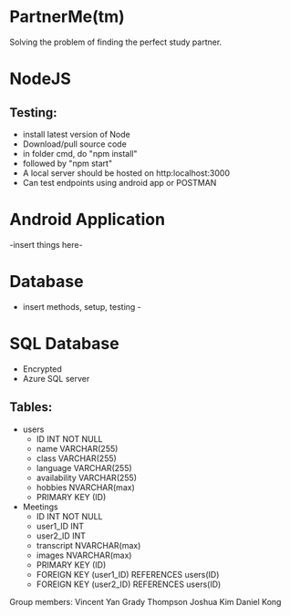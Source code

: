 # PartnerMe(tm)

Solving the problem of finding the perfect study partner.

# NodeJS
## Testing:
- install latest version of Node
- Download/pull source code
- in folder cmd, do "npm install"
- followed by "npm start"
- A local server should be hosted on http:localhost:3000
- Can test endpoints using android app or POSTMAN

# Android Application
-insert things here-

# Database
- insert methods, setup, testing -

# SQL Database
- Encrypted
- Azure SQL server
## Tables:
- users
  - ID INT NOT NULL
  - name VARCHAR(255)
  - class VARCHAR(255)
  - language VARCHAR(255)
  - availability VARCHAR(255)
  - hobbies NVARCHAR(max)
  - PRIMARY KEY (ID)
- Meetings
  - ID INT NOT NULL
  - user1_ID INT
  - user2_ID INT
  - transcript NVARCHAR(max)
  - images NVARCHAR(max)
  - PRIMARY KEY (ID)
  - FOREIGN KEY (user1_ID) REFERENCES users(ID)
  - FOREIGN KEY (user2_ID) REFERENCES users(ID)

Group members:
Vincent Yan
Grady Thompson
Joshua Kim
Daniel Kong
